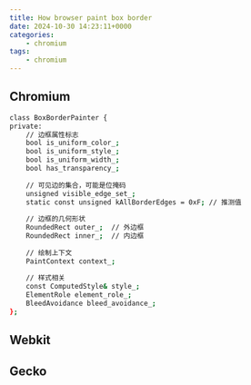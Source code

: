 ```yaml
---
title: How browser paint box border
date: 2024-10-30 14:23:11+0000
categories:
    - chromium
tags:
    - chromium
---
```

<script defer src="/ringbuffer.js" type="module"></script>
<script defer src="/newton-pendulum.js" type="module"></script>

<interactive-bar-chart>
</interactive-bar-chart>

<snow-fall></snow-fall>

<music-score
clef="treble"
time-signature="4/4"
notes="C4/q, D4/q, E4/q, F4/q">
</music-score>

<piano-keyboard></piano-keyboard>

<script defer src="/browser-border-paint.js" type="module"></script>

## Chromium

```bash
class BoxBorderPainter {
private:
    // 边框属性标志
    bool is_uniform_color_;
    bool is_uniform_style_;
    bool is_uniform_width_;
    bool has_transparency_;
    
    // 可见边的集合，可能是位掩码
    unsigned visible_edge_set_;
    static const unsigned kAllBorderEdges = 0xF; // 推测值
    
    // 边框的几何形状
    RoundedRect outer_;  // 外边框
    RoundedRect inner_;  // 内边框
    
    // 绘制上下文
    PaintContext context_;
    
    // 样式相关
    const ComputedStyle& style_;
    ElementRole element_role_;
    BleedAvoidance bleed_avoidance_;
};
```

## Webkit


## Gecko